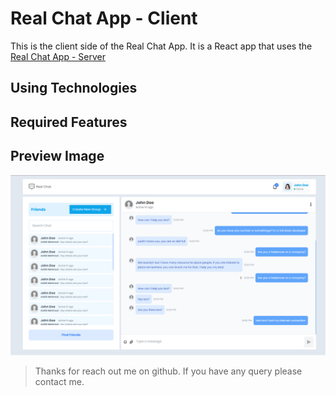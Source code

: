 # Real Chat App - Client

This is the client side of the Real Chat App. It is a React app that uses the [Real Chat App - Server](https://github.com/Ashik-Mahmud/real-chat-app-server)

## Using Technologies

## Required Features

## Preview Image

![previewImage](./preview.png)

> Thanks for reach out me on github. If you have any query please contact me.

